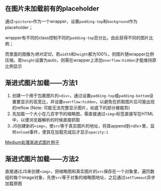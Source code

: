 ## 在图片未加载前有的placeholder

通过`<picture>`作为一个wrapper，设置`padding-top`和`background`作为placeholder；

wrapper有不同的class控制不同的`padding-top`百分比，由此获得不同的图片比例；

而里面的图像为*绝对定位*，若`width`和`height`都为100%，则图片随wrapper比例压缩，若`height`设置为auto，则需在wrapper上添加`overflow:hidden`才能维持原比例显示

## 渐进式图片加载——方法1

1. 创建一个用于包裹图片的`<div>`，通过设置`padding-top`或`padding-bottom`设置要显示的高宽比，并设置`overflow:hidden`，以避免在抓取图片后可能出现的reflow (Note: 可能无法完整显示图片，如底下的部分被裁剪)
2. 先加载一个大小在几百字节的缩略图，需直接通过`<img>`标签直接写在HTML中，以便浏览器解析的时候直接抓取
3. JS创建新的`<img>`，使`src`等于真实图片的地址，将其append到&lt;div>里，监听`onload`事件，使其在加载完成后才显示`opacity:1`

[Medium处理渐进式图片例子](https://jmperezperez.com/medium-image-progressive-loading-placeholder/)

## 渐进式图片加载——方法2

直接通过JS来创建`<img>`，把缩略图和真实图片的`src`保存在一个对象里，遍历数组的每个image对象，先使`src`等于对象的缩略图地址，之后通过`setTimeout`异步加载原图